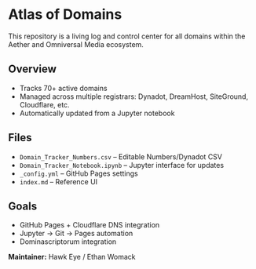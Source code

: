# Atlas of Domains

This repository is a living log and control center for all domains within the Aether and Omniversal Media ecosystem.

## Overview

- Tracks 70+ active domains
- Managed across multiple registrars: Dynadot, DreamHost, SiteGround, Cloudflare, etc.
- Automatically updated from a Jupyter notebook

## Files

- `Domain_Tracker_Numbers.csv` – Editable Numbers/Dynadot CSV
- `Domain_Tracker_Notebook.ipynb` – Jupyter interface for updates
- `_config.yml` – GitHub Pages settings
- `index.md` – Reference UI

## Goals

- GitHub Pages + Cloudflare DNS integration
- Jupyter → Git → Pages automation
- Dominascriptorum integration

**Maintainer:** Hawk Eye / Ethan Womack
